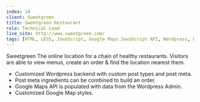```yaml
---
index: 10
client: Sweetgreen
title: Sweetgreen Restaurant
role: Technical Lead
live_site: http://www.sweetgreen.com/
tags: [HTML, LESS, JavaScript, Google Maps JavaScript API, Wordpress, Linux, Apache, MySQL, PHP]
---
```

Sweetgreen
The online location for a chain of healthy restaurants. Visitors are able to view menus, create an order & find the location nearest them.

* Customized Wordpress backend with custom post types and post meta.
* Post meta ingredients can be combined to build an order.
* Google Maps API is populated with data from the Wordpress Admin.
* Customized Google Map styles.


